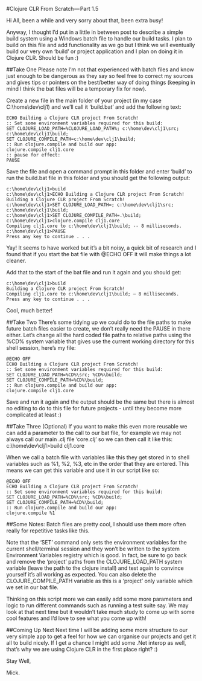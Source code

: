 #Clojure CLR From Scratch — Part 1.5

Hi All, been a while and very sorry about that, been extra busy!

Anyway, I thought I’d put in a little in between post to describe a simple build system using a Windows batch file to handle our build tasks. I plan to build on this file and add functionality as we go but I think we will eventually build our very own ‘build’ or project application and I plan on doing it in Clojure CLR.
Should be fun :)


##Take One
Please note I’m not that experienced with batch files and know just enough to be dangerous as they say so feel free to correct my sources and gives tips or pointers on the best/better way of doing things (keeping in mind I think the bat files will be a temporary fix for now).

Create a new file in the main folder of your project (in my case C:\home\dev\clj1) and we’ll call it ‘build.bat’ and add the following text:

```
ECHO Building a Clojure CLR project From Scratch!
:: Set some environment variables required for this build:
SET CLOJURE_LOAD_PATH=%CLOJURE_LOAD_PATH%; c:\home\dev\clj1\src; c:\home\dev\clj1\build;
SET CLOJURE_COMPILE_PATH=c:\home\dev\clj1\build;
:: Run clojure.compile and build our app:
clojure.compile clj1.core
:: pause for effect:
PAUSE
```

Save the file and open a command prompt in this folder and enter ‘build’ to run the build.bat file in this folder and you should get the following output:

```
c:\home\dev\clj1>build
c:\home\dev\clj1>ECHO Building a Clojure CLR project From Scratch!
Building a Clojure CLR project From Scratch!
c:\home\dev\clj1>SET CLOJURE_LOAD_PATH=; c:\home\dev\clj1\src; c:\home\dev\clj1\build;
c:\home\dev\clj1>SET CLOJURE_COMPILE_PATH=.\build;
c:\home\dev\clj1>clojure.compile clj1.core
Compiling clj1.core to c:\home\dev\clj1\build; -- 8 milliseconds.
c:\home\dev\clj1>PAUSE
Press any key to continue . . .
```

Yay! It seems to have worked but it’s a bit noisy, a quick bit of research and I found that if you start the bat file with @ECHO OFF it will make things a lot cleaner.

Add that to the start of the bat file and run it again and you should get:

```
c:\home\dev\clj1>build
Building a Clojure CLR project From Scratch!
Compiling clj1.core to c:\home\dev\clj1\build; — 8 milliseconds.
Press any key to continue . . .
```

Cool, much better!


##Take Two
There’s some tidying up we could do to the file paths to make future batch files easier to create, we don’t really need the PAUSE in there either. Let’s change all the hard coded file paths to relative paths using the %CD% system variable that gives use the current working directory for this shell session, here’s my file:

```
@ECHO OFF
ECHO Building a Clojure CLR project From Scratch!
:: Set some environment variables required for this build:
SET CLOJURE_LOAD_PATH=%CD%\src; %CD%\build;
SET CLOJURE_COMPILE_PATH=%CD%\build;
:: Run clojure.compile and build our app:
clojure.compile clj1.core
```

Save and run it again and the output should be the same but there is almost no editing to do to this file for future projects - until they become more complicated at least :)


##Take Three (Optional)
If you want to make this even more reusable we can add a parameter to the call to our bat file, for example we may not always call our main .clj file ‘core.clj’ so we can then call it like this:
c:\home\dev\clj1>build clj1.core

When we call a batch file with variables like this they get stored in to shell variables such as %1, %2, %3, etc in the order that they are entered. This means we can get this variable and use it in our script like so:

```
@ECHO OFF
ECHO Building a Clojure CLR project From Scratch!
:: Set some environment variables required for this build:
SET CLOJURE_LOAD_PATH=%CD%\src; %CD%\build;
SET CLOJURE_COMPILE_PATH=%CD%\build;
:: Run clojure.compile and build our app:
clojure.compile %1
```

##Some Notes:
Batch files are pretty cool, I should use them more often really for repetitive tasks like this.

Note that the ‘SET’ command only sets the environment variables for the current shell/terminal session and they won’t be written to the system Environment Variables registry which is good. In fact, be sure to go back and remove the ‘project’ paths from the CLOJURE_LOAD_PATH system variable (leave the path to the clojure install) and test again to convince yourself it’s all working as expected. You can also delete the CLOJURE_COMPILE_PATH variable as this is a ‘project’ only variable which we set in our bat file.

Thinking on this script more we can easily add some more parameters and logic to run different commands such as running a test suite say. We may look at that next time but it wouldn’t take much study to come up with some cool features and I’d love to see what you come up with!


##Coming Up Next
Next time I will be adding some more structure to our very simple app to get a feel for how we can organise our projects and get it all to build nicely. If I get a chance I might add some .Net interop as well, that’s why we are using Clojure CLR in the first place right? :)


Stay Well,

Mick.
